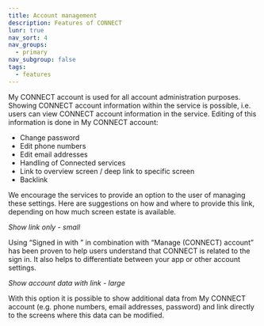 ```yaml
---
title: Account management
description: Features of CONNECT
lunr: true
nav_sort: 4
nav_groups:
  - primary
nav_subgroup: false
tags:
  - features
---
```

My CONNECT account is used for all account administration purposes. Showing CONNECT account information within the service is possible, i.e. users can view CONNECT account information in the service. Editing of this information is done in My CONNECT account:


- Change password
- Edit phone numbers
- Edit email addresses
- Handling of Connected services
- Link to overview screen / deep link to specific screen
- Backlink

We encourage the services to provide an option to the user of managing these settings. Here are suggestions on how and where to provide this link, depending on how much screen estate is available.

*Show link only - small*

Using “Signed in with ” in combination with “Manage (CONNECT) account” has been proven to help users understand that CONNECT is related to the sign in. It also helps to differentiate between your app or other account settings.

*Show account data with link - large*

With this option it is possible to show additional data from My CONNECT account (e.g. phone numbers, email addresses, password) and link directly to the screens where this data can be modified.
